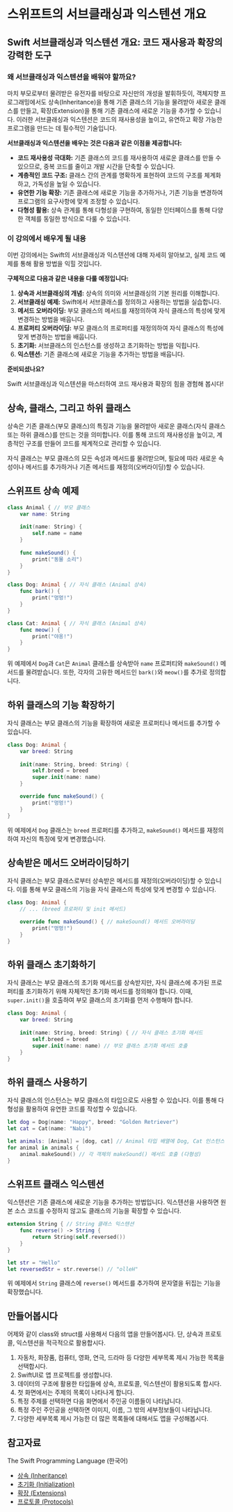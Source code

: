 
# 스위프트의 서브클래싱과 익스텐션 개요

## Swift 서브클래싱과 익스텐션 개요: 코드 재사용과 확장의 강력한 도구

### 왜 서브클래싱과 익스텐션을 배워야 할까요?

마치 부모로부터 물려받은 유전자를 바탕으로 자신만의 개성을 발휘하듯이, 객체지향 프로그래밍에서도 상속(Inheritance)을 통해 기존 클래스의 기능을 물려받아 새로운 클래스를 만들고, 확장(Extension)을 통해 기존 클래스에 새로운 기능을 추가할 수 있습니다. 이러한 서브클래싱과 익스텐션은 코드의 재사용성을 높이고, 유연하고 확장 가능한 프로그램을 만드는 데 필수적인 기술입니다.

**서브클래싱과 익스텐션을 배우는 것은 다음과 같은 이점을 제공합니다:**

* **코드 재사용성 극대화:** 기존 클래스의 코드를 재사용하여 새로운 클래스를 만들 수 있으므로, 중복 코드를 줄이고 개발 시간을 단축할 수 있습니다.
* **계층적인 코드 구조:** 클래스 간의 관계를 명확하게 표현하여 코드의 구조를 체계화하고, 가독성을 높일 수 있습니다.
* **유연한 기능 확장:** 기존 클래스에 새로운 기능을 추가하거나, 기존 기능을 변경하여 프로그램의 요구사항에 맞게 조정할 수 있습니다.
* **다형성 활용:** 상속 관계를 통해 다형성을 구현하여, 동일한 인터페이스를 통해 다양한 객체를 동일한 방식으로 다룰 수 있습니다.

### 이 강의에서 배우게 될 내용

이번 강의에서는 Swift의 서브클래싱과 익스텐션에 대해 자세히 알아보고, 실제 코드 예제를 통해 활용 방법을 익힐 것입니다.

**구체적으로 다음과 같은 내용을 다룰 예정입니다:**

1. **상속과 서브클래싱의 개념:** 상속의 의미와 서브클래싱의 기본 원리를 이해합니다.
2. **서브클래싱 예제:** Swift에서 서브클래스를 정의하고 사용하는 방법을 실습합니다.
3. **메서드 오버라이딩:** 부모 클래스의 메서드를 재정의하여 자식 클래스의 특성에 맞게 변경하는 방법을 배웁니다.
4. **프로퍼티 오버라이딩:** 부모 클래스의 프로퍼티를 재정의하여 자식 클래스의 특성에 맞게 변경하는 방법을 배웁니다.
5. **초기화:** 서브클래스의 인스턴스를 생성하고 초기화하는 방법을 익힙니다.
6. **익스텐션:** 기존 클래스에 새로운 기능을 추가하는 방법을 배웁니다.

**준비되셨나요?**

Swift 서브클래싱과 익스텐션을 마스터하여 코드 재사용과 확장의 힘을 경험해 봅시다!

## 상속, 클래스, 그리고 하위 클래스

상속은 기존 클래스(부모 클래스)의 특징과 기능을 물려받아 새로운 클래스(자식 클래스 또는 하위 클래스)를 만드는 것을 의미합니다. 이를 통해 코드의 재사용성을 높이고, 계층적인 구조를 만들어 코드를 체계적으로 관리할 수 있습니다. 

자식 클래스는 부모 클래스의 모든 속성과 메서드를 물려받으며, 필요에 따라 새로운 속성이나 메서드를 추가하거나 기존 메서드를 재정의(오버라이딩)할 수 있습니다.

## 스위프트 상속 예제

```swift
class Animal { // 부모 클래스
    var name: String
    
    init(name: String) {
        self.name = name
    }
    
    func makeSound() {
        print("동물 소리")
    }
}

class Dog: Animal { // 자식 클래스 (Animal 상속)
    func bark() {
        print("멍멍!")
    }
}

class Cat: Animal { // 자식 클래스 (Animal 상속)
    func meow() {
        print("야옹!")
    }
}
```

위 예제에서 `Dog`과 `Cat`은 `Animal` 클래스를 상속받아 `name` 프로퍼티와 `makeSound()` 메서드를 물려받습니다. 또한, 각자의 고유한 메서드인 `bark()`와 `meow()`를 추가로 정의합니다.

## 하위 클래스의 기능 확장하기

자식 클래스는 부모 클래스의 기능을 확장하여 새로운 프로퍼티나 메서드를 추가할 수 있습니다.

```swift
class Dog: Animal {
    var breed: String
    
    init(name: String, breed: String) {
        self.breed = breed
        super.init(name: name) 
    }

    override func makeSound() {
        print("멍멍!")
    }
}
```

위 예제에서 `Dog` 클래스는 `breed` 프로퍼티를 추가하고, `makeSound()` 메서드를 재정의하여 자신의 특징에 맞게 변경했습니다.

## 상속받은 메서드 오버라이딩하기

자식 클래스는 부모 클래스로부터 상속받은 메서드를 재정의(오버라이딩)할 수 있습니다. 이를 통해 부모 클래스의 기능을 자식 클래스의 특성에 맞게 변경할 수 있습니다.

```swift
class Dog: Animal {
    // ... (breed 프로퍼티 및 init 메서드)

    override func makeSound() { // makeSound() 메서드 오버라이딩
        print("멍멍!")
    }
}
```

## 하위 클래스 초기화하기

자식 클래스는 부모 클래스의 초기화 메서드를 상속받지만, 자식 클래스에 추가된 프로퍼티를 초기화하기 위해 자체적인 초기화 메서드를 정의해야 합니다. 이때, `super.init()`을 호출하여 부모 클래스의 초기화를 먼저 수행해야 합니다.

```swift
class Dog: Animal {
    var breed: String
    
    init(name: String, breed: String) { // 자식 클래스 초기화 메서드
        self.breed = breed
        super.init(name: name) // 부모 클래스 초기화 메서드 호출
    }
}
```

## 하위 클래스 사용하기

자식 클래스의 인스턴스는 부모 클래스의 타입으로도 사용할 수 있습니다. 이를 통해 다형성을 활용하여 유연한 코드를 작성할 수 있습니다.

```swift
let dog = Dog(name: "Happy", breed: "Golden Retriever")
let cat = Cat(name: "Nabi")

let animals: [Animal] = [dog, cat] // Animal 타입 배열에 Dog, Cat 인스턴스 저장
for animal in animals {
    animal.makeSound() // 각 객체의 makeSound() 메서드 호출 (다형성)
}
```

## 스위프트 클래스 익스텐션

익스텐션은 기존 클래스에 새로운 기능을 추가하는 방법입니다. 익스텐션을 사용하면 원본 소스 코드를 수정하지 않고도 클래스의 기능을 확장할 수 있습니다.

```swift
extension String { // String 클래스 익스텐션
    func reverse() -> String {
        return String(self.reversed())
    }
}

let str = "Hello"
let reversedStr = str.reverse() // "olleH"
```

위 예제에서 `String` 클래스에 `reverse()` 메서드를 추가하여 문자열을 뒤집는 기능을 확장했습니다.

## 만들어봅시다

어제와 같이 class와 struct를 사용해서 다음의 앱을 만들어봅시다. 단, 상속과 프로토콜, 익스텐션을 적극적으로 활용합시다.

1. 자동차, 화장품, 컴퓨터, 영화, 연극, 드라마 등 다양한 세부목록 제시 가능한 목록을 선택합시다.
1. SwiftUI로 앱 프로젝트를 생성합니다.
1. 데이터의 구조에 활용한 타입들에 상속, 프로토콜, 익스텐션이 활용되도록 합시다.
1. 첫 화면에서는 주제의 목록이 나타나게 합니다.
1. 특정 주제를 선택하면 다음 화면에서 주인공 이름들이 나타납니다.
1. 특정 주인 주인공을 선택하면 이미지, 이름, 그 밖의 세부정보들이 나타납니다.
1. 다양한 세부목록 제시 가능한 더 많은 목록들에 대해서도 앱을 구성해봅시다.

## 참고자료

The Swift Programming Language (한국어)

- [상속 (Inheritance)](https://bbiguduk.github.io/swift-book-korean/documentation/the-swift-programming-language-korean/inheritance)
- [초기화 (Initialization)](https://bbiguduk.github.io/swift-book-korean/documentation/the-swift-programming-language-korean/initialization)
- [확장 (Extensions)](https://bbiguduk.github.io/swift-book-korean/documentation/the-swift-programming-language-korean/extensions)
- [프로토콜 (Protocols)](https://bbiguduk.github.io/swift-book-korean/documentation/the-swift-programming-language-korean/protocols)
